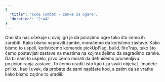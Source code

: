 ```yaml
---
{
  "title": "Code Combat - zamke za ogare",
  "duration": "2:44"
}
---
```


Ono što nas očekuje u ovoj igri je da porazimo ogre tako što ćemo ih zarobiti. Kako bismo napravili zamke, moraćemo da koristimo zastave. Kako bismo to uspeli, koristićemo komande pickUpFlag, build, fireTrap, tako što ćemo postavljati zastave na mestima na kojima želimo da sagradimo zamke. Da bi nam to uspelo, prvo ćemo morati da definišemo  promenljivu pozicioniranja zastave. To ćemo uraditi isto kao i za svaki objekat. Imaćete priliku, kao i uvek, da probate da sami napišete kod, a zatim da se vratite kako bismo zajdno to uradili.

